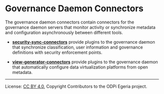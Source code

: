 <!-- SPDX-License-Identifier: Apache-2.0 -->
<!-- Copyright Contributors to the ODPi Egeria project. -->

  
# Governance Daemon Connectors

The governance daemon connectors contain connectors for the governance
daemon servers that monitor activity or synchronize metadata and configuration
asynchronously between different tools.

* **[security-sync-connectors](security-sync-connectors)** provide plugins to the governance daemon
that synchronize classification, user information and governance definitions
with security enforcement points.

* **[view-generator-connectors](view-generator-connectors)** provide plugins to the governance daemon
that automatically configure data virtualization platforms from
open metadata.


----
License: [CC BY 4.0](https://creativecommons.org/licenses/by/4.0/),
Copyright Contributors to the ODPi Egeria project.